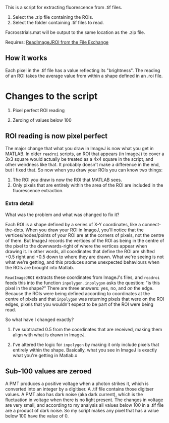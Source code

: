 This is a script for extracting fluorescence from .tif files.

1. Select the .zip file containing the ROIs.
2. Select the folder containing .tif files to read.

Facrosstrials.mat will be output to the same location as the .zip file.

Requires: [ReadImageJROI from the File Exchange](https://au.mathworks.com/matlabcentral/fileexchange/32479-readimagejroi)

## How it works

Each pixel in the .tif file has a value reflecting its "brightness". The reading of an ROI takes the average value from within a shape defined in an .roi file.

# Changes to the script

1. Pixel perfect ROI reading

2. Zeroing of values below 100

## ROI reading is now pixel perfect

The major change that what you draw in ImageJ is now what you get in MATLAB. In older `readroi` scripts, an ROI that appears (in ImageJ) to cover a 3x3 square would actually be treated as a 4x4 square in the script, and other weirdness like that. It probably doesn't make a difference in the end, but I fixed that. So now when you draw your ROIs you can know two things:

1. The ROI you draw is now the ROI that MATLAB sees.
2. Only pixels that are entirely within the area of the ROI are included in the fluorescence extraction.

### Extra detail

What was the problem and what was changed to fix it?

Each ROI is a shape defined by a series of X-Y coordinates, like a connect-the-dots. When you draw your ROI in ImageJ, you'll notice that the vertices/nodes/points of your ROI are at the corners of pixels, not the centre of them. But ImageJ records the vertices of the ROI as being in the centre of the pixel to the downwards-right of where the vertices appear when drawing it. In other words, all coordinates that define the ROI are shifted +0.5 right and +0.5 down to where they are drawn. What we're seeing is not what we're getting, and this produces some unexpected behaviours when the ROIs are brought into Matlab.

`ReadImageJROI` extracts these coordinates from ImageJ's files, and `readroi` feeds this into the function `inpolygon`. `inpolygon` asks the question: "is this pixel in the shape?" There are three answers: yes, no, and *on* the edge. Because the ROIs were being defined according to coordinates at the centre of pixels and that `inpolygon` was returning pixels that were on the ROI edges, pixels that you wouldn't expect to be part of the ROI were being read.

So what have I changed exactly? 

1. I've subtracted 0.5 from the coordinates that are received, making them align with what is drawn in ImageJ.

2. I've altered the logic for `inpolygon` by making it only include pixels that entirely within the shape. Basically, what you see in ImageJ is exactly what you're getting in Matlab.x

## Sub-100 values are zeroed

A PMT produces a positive voltage when a photon strikes it, which is converted into an integer by a digitiser. A .tif file contains those digitser values. A PMT also has dark noise (aka dark current), which is the fluctuation in voltage when there is no light present. The changes in voltage are very small, and according to my analysis all values below 100 in a .tif file are a product of dark noise. So my script makes any pixel that has a value below 100 have the value of 0.

